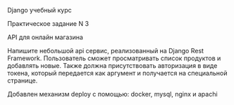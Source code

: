 Django учебный курс

Практическое задание N 3

API для онлайн магазина

Напишите небольшой api сервис, реализованный на Django Rest Framework. Пользователь сможет просматривать список продуктов и добавлять новые. Также должна присутствовать авторизация в виде токена, который передается как аргумент и получается на специальной странице.

Добавлен механизм deploy с помощью: docker, mysql, nginx и apachi

